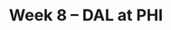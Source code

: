 ---
layout: game
title: Week 8 – DAL at PHI
season: 2011
game_id: 2011_08_DAL_PHI
away_team: DAL
home_team: PHI
---